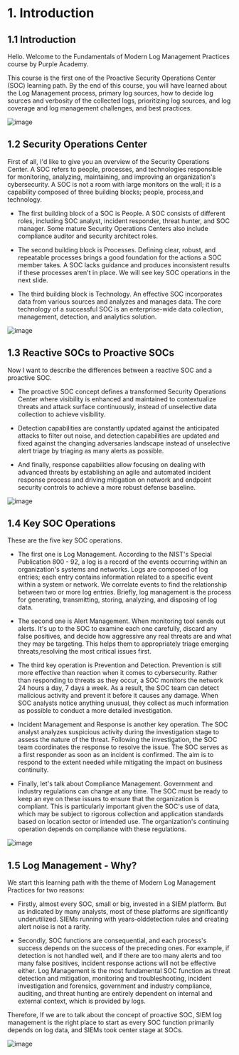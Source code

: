 # 1. Introduction
## 1.1 Introduction
Hello. Welcome to the Fundamentals of Modern Log Management Practices course by Purple Academy.

This course is the first one of the Proactive Security Operations Center (SOC) learning path. By the end of this course, you will have learned about the Log Management process, primary log sources, how to decide log sources and verbosity of the collected logs, prioritizing log sources, and log coverage and log management challenges, and best practices.

![image](https://user-images.githubusercontent.com/58542375/177007516-51839a97-cd6d-4d69-8f62-23fb389825ba.png)

## 1.2 Security Operations Center
First of all, I'd like to give you an overview of the Security Operations Center. A SOC refers to people, processes, and technologies responsible for monitoring, analyzing, maintaining, and improving an organization's cybersecurity. A SOC is not a room with large monitors on the wall; it is a capability composed of three building blocks; people, process,and technology.

- The first building block of a SOC is People. A SOC consists of different roles, including SOC analyst, incident responder, threat hunter, and SOC manager. Some mature Security Operations Centers also include compliance auditor and security architect roles.

- The second building block is Processes. Defining clear, robust, and repeatable processes brings a good foundation for the actions a SOC member takes. A SOC lacks guidance and produces inconsistent results if these processes aren't in place. We will see key SOC operations in the next slide. 

- The third building block is Technology. An effective SOC incorporates data from various sources and analyzes and manages data. The core technology of a successful SOC is an enterprise-wide data collection, management, detection, and analytics solution.

![image](https://user-images.githubusercontent.com/58542375/177007577-121ddeda-68b8-423f-934e-2083252518f6.png)

## 1.3 Reactive SOCs to Proactive SOCs
Now I want to describe the differences between a reactive SOC and a proactive SOC. 

- The proactive SOC concept defines a transformed Security Operations Center where visibility is enhanced and maintained to contextualize threats and attack surface continuously, instead of unselective data collection to achieve visibility.

- Detection capabilities are constantly updated against the anticipated attacks to filter out noise, and detection capabilities are updated and fixed against the changing adversaries landscape instead of unselective alert triage by triaging as many alerts as possible.

 - And finally, response capabilities allow focusing on dealing with advanced threats by establishing an agile and automated incident response process and driving mitigation on network and endpoint security controls to achieve a more robust defense baseline.

![image](https://user-images.githubusercontent.com/58542375/177007684-1fe08b97-f8f5-4ffc-8238-5cb82f5b6874.png)

## 1.4 Key SOC Operations
These are the five key SOC operations.

- The first one is Log Management. According to the NIST's Special Publication 800 - 92, a log is a record of the events occurring within an organization's systems and networks. Logs are composed of log entries; each entry contains information related to a specific event within a system or network. We correlate events to find the relationship between two or more log entries. Briefly, log management is the process for generating, transmitting, storing, analyzing, and disposing of log data.

- The second one is Alert Management. When monitoring tool sends out alerts. It's up to the SOC to examine each one carefully, discard any false positives, and decide how aggressive any real threats are and what they may be targeting. This helps them to appropriately triage emerging threats,resolving the most critical issues first.

- The third key operation is Prevention and Detection. Prevention is still more effective than reaction when it comes to cybersecurity. Rather than responding to threats as they occur, a SOC monitors the network 24 hours a day, 7 days a week. As a result, the SOC team can detect malicious activity and prevent it before it causes any damage. When SOC analysts notice anything unusual, they collect as much information as possible to conduct a more detailed investigation. 

- Incident Management and Response is another key operation. The SOC analyst analyzes suspicious activity during the investigation stage to assess the nature of the threat. Following the investigation, the SOC team coordinates the response to resolve the issue. The SOC serves as a first responder as soon as an incident is confirmed. The aim is to respond to the extent needed while mitigating the impact on business continuity.

- Finally, let's talk about Compliance Management. Government and industry regulations can change at any time. The SOC must be ready to keep an eye on these issues to ensure that the organization is compliant. This is particularly important given the SOC's use of data, which may be subject to rigorous collection and application standards based on location sector or intended use. The organization's continuing operation depends on compliance with these regulations. 

![image](https://user-images.githubusercontent.com/58542375/177007738-3f7fbb01-fb8a-4f39-a5b6-4683628dac79.png)

## 1.5 Log Management - Why?
We start this learning path with the theme of Modern Log Management Practices for two reasons: 

- Firstly, almost every SOC, small or big, invested in a SIEM platform. But as indicated by many analysts, most of these platforms are significantly underutilized. SIEMs running with years-olddetection rules and creating alert noise is not a rarity.

- Secondly, SOC functions are consequential, and each process's success depends on the success of the preceding ones. For example, if detection is not handled well, and if there are too many alerts and too many false positives, incident response actions will not be effective either. Log Management is the most fundamental SOC function as threat detection and mitigation, monitoring and troubleshooting, incident investigation and forensics, government and industry compliance, auditing, and threat hunting are entirely dependent on internal and external context, which is provided by logs. 

Therefore, If we are to talk about the concept of proactive SOC, SIEM log management is the right place to start as every SOC function primarily depends on log data, and SIEMs took center stage at SOCs.

![image](https://user-images.githubusercontent.com/58542375/177007832-7cced162-bb0b-4bb6-92fc-ba9fa1c5cbd7.png)
